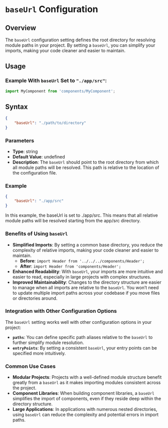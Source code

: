 # `baseUrl` Configuration

## Overview

The `baseUrl` configuration setting defines the root directory for resolving module paths in your project. By setting a `baseUrl`, you can simplify your imports, making your code cleaner and easier to maintain.

## Usage

### Example With `baseUrl` Set to `"./app/src"`:

```javascript
import MyComponent from 'components/MyComponent';
```

## Syntax

```json
{
    "baseUrl": "./path/to/directory"
}
```

### Parameters

* **Type**: string
* **Default Value**: undefined
* **Description**: The `baseUrl` should point to the root directory from which all module paths will be resolved. This path is relative to the location of the configuration file.

### Example

```json
{
    "baseUrl": "./app/src"
}
```
In this example, the baseUrl is set to ./app/src. This means that all relative module paths will be resolved starting from the app/src directory.

### Benefits of Using `baseUrl`

* **Simplified Imports**: By setting a common base directory, you reduce the complexity of relative imports, making your code cleaner and easier to maintain.
	+ **Before**: `import Header from '../../../components/Header';`
	+ **After**: `import Header from 'components/Header';`
* **Enhanced Readability**: With `baseUrl`, your imports are more intuitive and easier to read, especially in large projects with complex structures.
* **Improved Maintainability**: Changes to the directory structure are easier to manage when all imports are relative to the `baseUrl`. You won’t need to update multiple import paths across your codebase if you move files or directories around.

### Integration with Other Configuration Options

The `baseUrl` setting works well with other configuration options in your project:

* **`paths`**: You can define specific path aliases relative to the `baseUrl` to further simplify module resolution.
* **`entryPoints`**: By setting a consistent `baseUrl`, your entry points can be specified more intuitively.

### Common Use Cases

* **Modular Projects**: Projects with a well-defined module structure benefit greatly from a `baseUrl` as it makes importing modules consistent across the project.
* **Component Libraries**: When building component libraries, a `baseUrl` simplifies the import of components, even if they reside deep within the directory structure.
* **Large Applications**: In applications with numerous nested directories, using `baseUrl` can reduce the complexity and potential errors in import paths.
